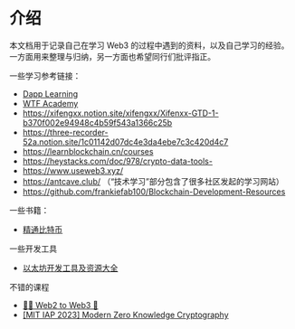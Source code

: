 # 介绍

本文档用于记录自己在学习 Web3 的过程中遇到的资料，以及自己学习的经验。一方面用来整理与归纳，另一方面也希望同行们批评指正。

一些学习参考链接：

- [Dapp Learning](https://github.com/Dapp-Learning-DAO/Dapp-Learning/blob/main/README-CN.md)
- [WTF Academy](https://wtf.academy/)
- https://xifengxx.notion.site/xifengxx/Xifenxx-GTD-1-b370f002e94948c4b59f543a1366c25b
- https://three-recorder-52a.notion.site/1c01142d07dc4e3da4ebe7c3c420d4c7
- https://learnblockchain.cn/courses
- https://heystacks.com/doc/978/crypto-data-tools-
- https://www.useweb3.xyz/
- https://antcave.club/ （“技术学习”部分包含了很多社区发起的学习网站）
- https://github.com/frankiefab100/Blockchain-Development-Resources

一些书籍：

- [精通比特币](https://www.8btc.com/books/261/master_bitcoin/_book/)

一些开发工具

- [以太坊开发工具及资源大全](https://cloud.tencent.com/developer/article/1780899)

不错的课程

- [👩‍💻 Web2 to Web3 🚀](https://github.com/austintgriffith/web2-to-web3-curriculum)
- [[MIT IAP 2023] Modern Zero Knowledge Cryptography](https://zkiap.com/#34e5b6cf6e1d4dd3901940d4be2edb0b)
